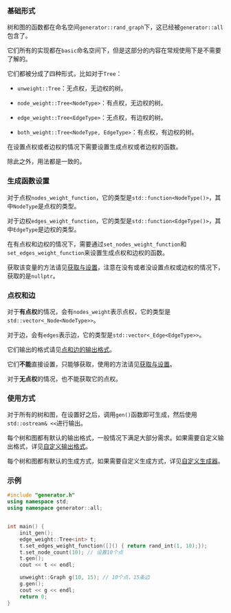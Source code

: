 ### 基础形式

树和图的函数都在命名空间`generator::rand_graph`下，这已经被`generator::all`包含了。

它们所有的实现都在`basic`命名空间下，但是这部分的内容在常规使用下是不需要了解的。

它们都被分成了四种形式，比如对于`Tree`：

- `unweight::Tree`：无点权，无边权的树。

- `node_weight::Tree<NodeType>`：有点权，无边权的树。

- `edge_weight::Tree<EdgeType>`：无点权，有边权的树。

- `both_weight::Tree<NodeType, EdgeType>`：有点权，有边权的树。

在设置点权或者边权的情况下需要设置生成点权或者边权的函数。

除此之外，用法都是一致的。

### 生成函数设置

对于点权`nodes_weight_function`，它的类型是`std::function<NodeType()>`，其中`NodeType`是点权的类型。

对于边权`edges_weight_function`，它的类型是`std::function<EdgeType()>`，其中`EdgeType`是边权的类型。

在有点权和边权的情况下，需要通过`set_nodes_weight_function`和`set_edges_weight_function`来设置生成点权和边权的函数。

获取该变量的方法请见[获取与设置](/user/tools/setter_getter.md)，注意在没有或者没设置点权或边权的情况下，获取的是`nullptr`。

### 点权和边

对于**有点权**的情况，会有`nodes_weight`表示点权，它的类型是`std::vector<_Node<NodeType>>`。

对于边，会有`edges`表示边，它的类型是`std::vector<_Edge<EdgeType>>`。

它们输出的格式请见[点和边的输出格式](/user/rand_tree/node_edge.md)。

它们**不能**直接设置，只能够获取，使用的方法请见[获取与设置](/user/tools/setter_getter.md)。

对于**无点权**的情况，也不能获取它的点权。

### 使用方式

对于所有的树和图，在设置好之后，调用`gen()`函数即可生成，然后使用`std::ostream& <<`进行输出。

每个树和图都有默认的输出格式，一般情况下满足大部分需求。如果需要自定义输出格式，详见[自定义输出格式](/user/tools/set_output.md)。

每个树和图都有默认的生成方式，如果需要自定义生成方式，详见[自定义生成器](/user/tools/set_generator.md)。

### 示例

```cpp
#include "generator.h"
using namespace std;
using namespace generator::all;


int main() {
    init_gen();
    edge_weight::Tree<int> t;
    t.set_edges_weight_function([]() { return rand_int(1, 10);});
    t.set_node_count(10); // 设置10个点
    t.gen();
    cout << t << endl;

    unweight::Graph g(10, 15); // 10个点，15条边
    g.gen();
    cout << g << endl;
    return 0;
}
```
